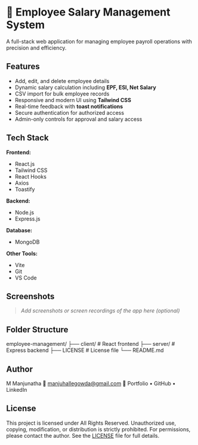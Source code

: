 # 💼 Employee Salary Management System

A full-stack web application for managing employee payroll operations with precision and efficiency.

## Features

- Add, edit, and delete employee details
- Dynamic salary calculation including **EPF, ESI, Net Salary**
- CSV import for bulk employee records
- Responsive and modern UI using **Tailwind CSS**
- Real-time feedback with **toast notifications**
- Secure authentication for authorized access
- Admin-only controls for approval and salary access

## Tech Stack

**Frontend:**
- React.js
- Tailwind CSS
- React Hooks
- Axios
- Toastify

**Backend:**
- Node.js
- Express.js

**Database:**
- MongoDB

**Other Tools:**
- Vite
- Git
- VS Code

## Screenshots

> _Add screenshots or screen recordings of the app here (optional)_

## Folder Structure

employee-management/
├── client/         # React frontend
├── server/         # Express backend
├── LICENSE         # License file
└── README.md

## Author

M Manjunatha
📧 manjuhallegowda@gmail.com
🔗 Portfolio • GitHub • LinkedIn

## License

This project is licensed under All Rights Reserved.
Unauthorized use, copying, modification, or distribution is strictly prohibited.
For permissions, please contact the author. See the [LICENSE](LICENSE) file for full details.
